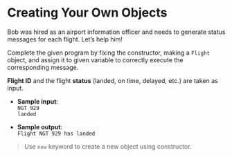 # Creating Your Own Objects

Bob was hired as an airport information officer and needs to generate status messages for each flight․ Let’s help him!

Complete the given program by fixing the constructor, making a `Flight` object, and assign it to given variable to correctly execute the corresponding message.

**Flight ID** and the flight **status** (landed, on time, delayed, etc.) are taken as input.

- **Sample input**:  
`NGT 929`  
`landed`  

- **Sample output**:  
`Flight NGT 929 has landed`

>Use `new` keyword to create a new object using constructor.